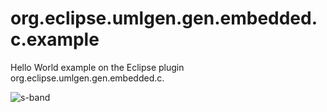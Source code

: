 # org.eclipse.umlgen.gen.embedded.c.example

Hello World example on the Eclipse plugin org.eclipse.umlgen.gen.embedded.c.

![s-band](https://raw.github.com/JohanHardy/org.eclipse.umlgen.gen.embedded.c.example/master/preview.png)
